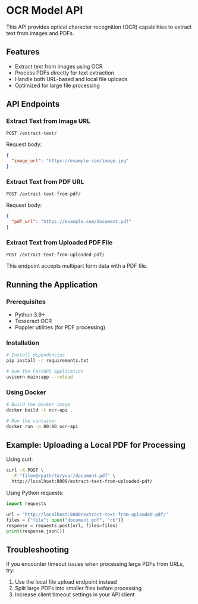# OCR Model API

This API provides optical character recognition (OCR) capabilities to extract text from images and PDFs.

## Features

- Extract text from images using OCR
- Process PDFs directly for text extraction
- Handle both URL-based and local file uploads
- Optimized for large file processing

## API Endpoints

### Extract Text from Image URL

```
POST /extract-text/
```

Request body:
```json
{
  "image_url": "https://example.com/image.jpg"
}
```

### Extract Text from PDF URL

```
POST /extract-text-from-pdf/
```

Request body:
```json
{
  "pdf_url": "https://example.com/document.pdf"
}
```

### Extract Text from Uploaded PDF File

```
POST /extract-text-from-uploaded-pdf/
```

This endpoint accepts multipart form data with a PDF file.

## Running the Application

### Prerequisites

- Python 3.9+
- Tesseract OCR
- Poppler utilities (for PDF processing)

### Installation

```bash
# Install dependencies
pip install -r requirements.txt

# Run the FastAPI application
uvicorn main:app --reload
```

### Using Docker

```bash
# Build the Docker image
docker build -t ocr-api .

# Run the container
docker run -p 80:80 ocr-api
```

## Example: Uploading a Local PDF for Processing

Using curl:
```bash
curl -X POST \
  -F "file=@/path/to/your/document.pdf" \
  http://localhost:8000/extract-text-from-uploaded-pdf/
```

Using Python requests:
```python
import requests

url = "http://localhost:8000/extract-text-from-uploaded-pdf/"
files = {"file": open("document.pdf", "rb")}
response = requests.post(url, files=files)
print(response.json())
```

## Troubleshooting

If you encounter timeout issues when processing large PDFs from URLs, try:
1. Use the local file upload endpoint instead
2. Split large PDFs into smaller files before processing
3. Increase client timeout settings in your API client